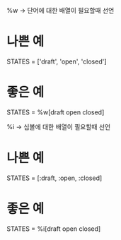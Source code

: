 %w -> 단어에 대한 배열이 필요할때 선언

# 나쁜 예
STATES = ['draft', 'open', 'closed']

# 좋은 예
STATES = %w[draft open closed]

%i -> 심볼에 대한 배열이 필요할때 선언

# 나쁜 예
STATES = [:draft, :open, :closed]

# 좋은 예
STATES = %i[draft open closed]